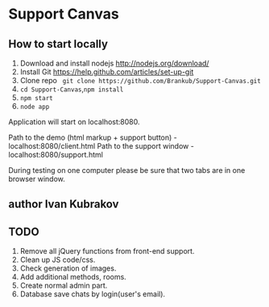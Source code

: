 Support Canvas
==============

## How to start locally

1. Download and install nodejs http://nodejs.org/download/
2. Install Git https://help.github.com/articles/set-up-git
3. Clone repo ``` git clone https://github.com/Brankub/Support-Canvas.git```
4. ```cd Support-Canvas```,```npm install```
5. ```npm start```
6. ```node app```

Application will start on localhost:8080. 

Path to the demo (html markup + support button) - localhost:8080/client.html
Path to the support window - localhost:8080/support.html

During testing on one computer please be sure that two tabs are in one browser window.

## author Ivan Kubrakov

## TODO
1. Remove all jQuery functions from front-end support.
2. Clean up JS code/css. 
3. Check generation of images.
4. Add additional methods, rooms.
5. Create normal admin part.
6. Database save chats by login(user's email).
